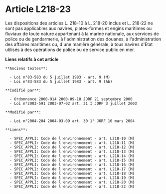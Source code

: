 # Article L218-23

Les dispositions des articles L. 218-10 à L. 218-20 inclus et L. 218-22 ne sont pas applicables aux navires, plates-formes et
engins maritimes ou fluviaux de toute nature appartenant à la marine nationale, aux services de police ou de gendarmerie, à
l'administration des douanes, à l'administration des affaires maritimes ou, d'une manière générale, à tous navires d'Etat
utilisés à des opérations de police ou de service public en mer.

**Liens relatifs à cet article**

	**Anciens textes**:

	  - Loi n°83-583 du 5 juillet 1983 - art. 9 (M)
	  - Loi n°83-583 du 5 juillet 1983 - art. 9 (Ab)

	**Codifié par**:

	  - Ordonnance 2000-914 2000-09-18 JORF 21 septembre 2000
	  - Loi n°2003-591 2003-07-02 art. 31 I JORF 3 juillet 2003

	**Modifié par**:

	  - Loi n°2004-204 2004-03-09 art. 30 1° JORF 10 mars 2004

	**Liens**:

	  - SPEC_APPLI: Code de l'environnement - art. L218-10 (M)
	  - SPEC_APPLI: Code de l'environnement - art. L218-11 (M)
	  - SPEC_APPLI: Code de l'environnement - art. L218-12 (M)
	  - SPEC_APPLI: Code de l'environnement - art. L218-13 (M)
	  - SPEC_APPLI: Code de l'environnement - art. L218-14 (M)
	  - SPEC_APPLI: Code de l'environnement - art. L218-15 (M)
	  - SPEC_APPLI: Code de l'environnement - art. L218-16 (M)
	  - SPEC_APPLI: Code de l'environnement - art. L218-17 (M)
	  - SPEC_APPLI: Code de l'environnement - art. L218-18 (M)
	  - SPEC_APPLI: Code de l'environnement - art. L218-19 (M)
	  - SPEC_APPLI: Code de l'environnement - art. L218-20 (M)
	  - SPEC_APPLI: Code de l'environnement - art. L218-22 (M)
